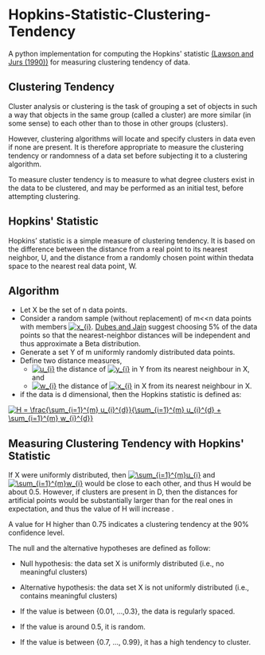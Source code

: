 

# Hopkins-Statistic-Clustering-Tendency
A python implementation for computing the Hopkins' statistic [(Lawson and Jurs (1990))](https://pubs.acs.org/doi/abs/10.1021/ci00065a010) for measuring clustering tendency of data.

## Clustering Tendency
Cluster analysis or clustering is the task of grouping a set of objects in such a way that objects in the same group (called a cluster) are more similar (in some sense) to each other than to those in other groups (clusters). 

However, clustering algorithms will locate and specify clusters in data even if none are present. It is therefore appropriate to measure the clustering tendency or randomness of a data set before subjecting it to a clustering algorithm.

To measure cluster tendency is to measure to what degree clusters exist in the data to be clustered, and may be performed as an initial test, before attempting clustering. 

## Hopkins' Statistic
Hopkins’ statistic is a simple measure of clustering tendency. It is based on the difference between the distance from a real point to its nearest neighbor, U, and the distance from a randomly chosen point within thedata space to the nearest real data point, W.  


## Algorithm 
- Let X be the set of n data points.
- Consider a random sample (without replacement) of m<<n data points with members <a href="https://www.codecogs.com/eqnedit.php?latex=x_{i}" target="_blank"><img src="https://latex.codecogs.com/gif.latex?x_{i}" title="x_{i}" /></a>. [Dubes and Jain](https://www.sciencedirect.com/science/article/pii/S1474667017633652) suggest choosing 5% of the data points so that the nearest-neighbor distances will be independent and thus approximate a Beta distribution.
- Generate a set Y of m uniformly randomly distributed data points.
- Define two distance measures,
    - <a href="https://www.codecogs.com/eqnedit.php?latex=u_{i}" target="_blank"><img src="https://latex.codecogs.com/gif.latex?u_{i}" title="u_{i}" /></a> the distance of <a href="https://www.codecogs.com/eqnedit.php?latex=y_{i}" target="_blank"><img src="https://latex.codecogs.com/gif.latex?y_{i}" title="y_{i}" /></a> in Y from its nearest neighbour in X, and
    - <a href="https://www.codecogs.com/eqnedit.php?latex=w_{i}" target="_blank"><img src="https://latex.codecogs.com/gif.latex?w_{i}" title="w_{i}" /></a> the distance of <a href="https://www.codecogs.com/eqnedit.php?latex=x_{i}" target="_blank"><img src="https://latex.codecogs.com/gif.latex?x_{i}" title="x_{i}" /></a> in X from its nearest neighbour in X.
- if the data is d dimensional, then the Hopkins statistic is defined as:

<a href="https://www.codecogs.com/eqnedit.php?latex=H&space;=&space;\frac{\sum_{i=1}^{m}&space;u_{i}^{d}}{\sum_{i=1}^{m}&space;u_{i}^{d}&space;&plus;&space;\sum_{i=1}^{m}&space;w_{i}^{d}}" target="_blank"><img src="https://latex.codecogs.com/gif.latex?H&space;=&space;\frac{\sum_{i=1}^{m}&space;u_{i}^{d}}{\sum_{i=1}^{m}&space;u_{i}^{d}&space;&plus;&space;\sum_{i=1}^{m}&space;w_{i}^{d}}" title="H = \frac{\sum_{i=1}^{m} u_{i}^{d}}{\sum_{i=1}^{m} u_{i}^{d} + \sum_{i=1}^{m} w_{i}^{d}}" /></a>

## Measuring Clustering Tendency with Hopkins' Statistic
If X were uniformly distributed, then     <a href="https://www.codecogs.com/eqnedit.php?latex=\sum_{i=1}^{m}u_{i}" target="_blank"><img src="https://latex.codecogs.com/gif.latex?\sum_{i=1}^{m}u_{i}" title="\sum_{i=1}^{m}u_{i}" /></a>  and        <a href="https://www.codecogs.com/eqnedit.php?latex=\sum_{i=1}^{m}w_{i}" target="_blank"><img src="https://latex.codecogs.com/gif.latex?\sum_{i=1}^{m}w_{i}" title="\sum_{i=1}^{m}w_{i}" /></a> would be close to each other, and thus H would be about 0.5. However, if clusters are present in D, then the distances for artificial points would be substantially larger than for the real ones in expectation, and thus the value of H will increase .

A value for H higher than 0.75 indicates a clustering tendency at the 90% confidence level.

The null and the alternative hypotheses are defined as follow:

- Null hypothesis: the data set X is uniformly distributed (i.e., no meaningful clusters)
- Alternative hypothesis: the data set X is not uniformly distributed (i.e., contains meaningful clusters)


- If the value is between {0.01, ...,0.3}, the data is regularly spaced.

- If the value is around 0.5, it is random.

- If the value is between {0.7, ..., 0.99}, it has a high tendency to cluster.

